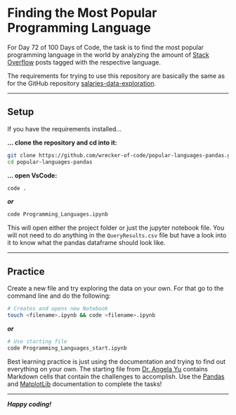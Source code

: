 # Finding the Most Popular Programming Language
For Day 72 of 100 Days of Code, the task is to find the most popular programming language in the world by analyzing the amount of [Stack Overflow](https://stackoverflow.com/) posts tagged with the respective language.

The requirements for trying to use this repository are basically the same as for the GitHub repository [salaries-data-exploration](https://github.com/wrecker-of-code/salaries-data-exploration).

******
## Setup
If you have the requirements installed...

**... clone the repository and cd into it:**

```bash
git clone https://github.com/wrecker-of-code/popular-languages-pandas.git
cd popular-languages-pandas
```

**... open VsCode:**

```bash
code .
```

***or***

```bash
code Programming_Languages.ipynb
```

This will open either the project folder or just the jupyter notebook file. You will not need to do anything in the `QueryResults.csv` file but have a look into it to know what the pandas dataframe should look like.

***
## Practice
Create a new file and try exploring the data on your own. For that go to the command line and do the following:

```bash
# Creates and opens new Notebook
touch <filename>.ipynb && code <filename>.ipynb
```

***or***

```bash
# Use starting file
code Programming_Languages_start.ipynb
```

Best learning practice is just using the documentation and trying to find out everything on your own. The starting file from [Dr. Angela Yu](https://github.com/angelabauer) contains Markdown cells that contain the challenges to accomplish. Use the [Pandas](https://pandas.pydata.org/docs/) and [MatplotLib](https://matplotlib.org/stable/index.html) documentation to complete the tasks!

***
***Happy coding!***